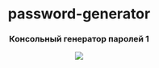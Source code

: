 <h1 align="center"> password-generator</h1>
<h3 align="center"style>Консольный генератор паролей 1</h3>
<p align="center">
  <img src="https://user-images.githubusercontent.com/89500219/130792549-75d876d8-4c03-4b3e-b8f9-2961f9156c55.png">
</p>
